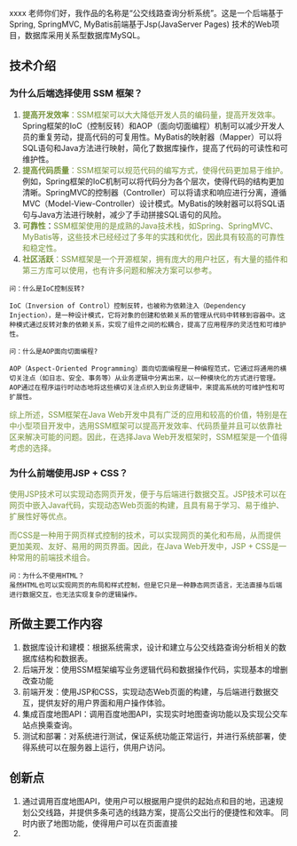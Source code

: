 xxxx 老师你们好，我作品的名称是“公交线路查询分析系统”。这是一个后端基于Spring, SpringMVC, MyBatis前端基于Jsp(JavaServer Pages) 技术的Web项目，数据库采用关系型数据库MySQL。

## 技术介绍
### 为什么后端选择使用 SSM 框架？

1. <font color="#76923c">**提高开发效率**：SSM框架可以大大降低开发人员的编码量，提高开发效率。</font>Spring框架的IoC（控制反转）和AOP（面向切面编程）机制可以减少开发人员的重复劳动，提高代码的可复用性。MyBatis的映射器（Mapper）可以将SQL语句和Java方法进行映射，简化了数据库操作，提高了代码的可读性和可维护性。
2. <font color="#76923c">**提高代码质量**：SSM框架可以规范代码的编写方式，使得代码更加易于维护。</font>例如，Spring框架的IoC机制可以将代码分为各个层次，使得代码的结构更加清晰。SpringMVC的控制器（Controller）可以将请求和响应进行分离，遵循MVC（Model-View-Controller）设计模式。MyBatis的映射器可以将SQL语句与Java方法进行映射，减少了手动拼接SQL语句的风险。
3. **<font color="#76923c">**可靠性**</font>**：<font color="#76923c">SSM框架使用的是成熟的Java技术栈，如Spring、SpringMVC、MyBatis等，这些技术已经经过了多年的实践和优化，因此具有较高的可靠性和稳定性。</font>
4. <font color="#76923c">**社区活跃**：SSM框架是一个开源框架，拥有庞大的用户社区，有大量的插件和第三方库可以使用，也有许多问题和解决方案可以参考。</font>

```
问：什么是IoC控制反转?

IoC（Inversion of Control）控制反转，也被称为依赖注入（Dependency Injection），是一种设计模式，它将对象的创建和依赖关系的管理从代码中转移到容器中。这种模式通过反转对象的依赖关系，实现了组件之间的松耦合，提高了应用程序的灵活性和可维护性。

问：什么是AOP面向切面编程?

AOP（Aspect-Oriented Programming）面向切面编程是一种编程范式，它通过将通用的横切关注点（如日志、安全、事务等）从业务逻辑中分离出来，以一种模块化的方式进行管理。AOP通过在程序运行时动态地将这些横切关注点织入到业务逻辑中，来提高系统的可维护性和可扩展性。

```


<font color="#76923c">综上所述，SSM框架在Java Web开发中具有广泛的应用和较高的价值，特别是在中小型项目开发中，选用SSM框架可以提高开发效率、代码质量并且可以依靠社区来解决可能的问题。因此，在选择Java Web开发框架时，SSM框架是一个值得考虑的选择。</font>

### 为什么前端使用JSP + CSS？
<font color="#76923c">使用JSP技术可以实现动态网页开发，便于与后端进行数据交互。JSP技术可以在网页中嵌入Java代码，实现动态Web页面的构建，且具有易于学习、易于维护、扩展性好等优点。</font>

<font color="#76923c">而CSS是一种用于网页样式控制的技术，可以实现网页的美化和布局，从而提供更加美观、友好、易用的网页界面。因此，在Java Web开发中，JSP + CSS是一种常用的前端技术组合。</font>

```
问：为什么不使用HTML？
虽然HTML也可以实现网页的布局和样式控制，但是它只是一种静态网页语言，无法直接与后端进行数据交互，也无法实现复杂的逻辑操作。
```

## 所做主要工作内容
1. 数据库设计和建模：根据系统需求，设计和建立与公交线路查询分析相关的数据库结构和数据表。
2. 后端开发：使用SSM框架编写业务逻辑代码和数据操作代码，实现基本的增删改查功能
3. 前端开发：使用JSP和CSS，实现动态Web页面的构建，与后端进行数据交互，提供友好的用户界面和用户操作体验。
4. 集成百度地图API：调用百度地图API，实现实时地图查询功能以及实现公交车站点换乘查询。
5. 测试和部署：对系统进行测试，保证系统功能正常运行，并进行系统部署，使得系统可以在服务器上运行，供用户访问。

## 创新点

1. 通过调用百度地图API，使用户可以根据用户提供的起始点和目的地，迅速规划公交线路，并提供多条可选的线路方案，提高公交出行的便捷性和效率。 同时内嵌了地图功能，使得用户可以在页面直接
2. 


